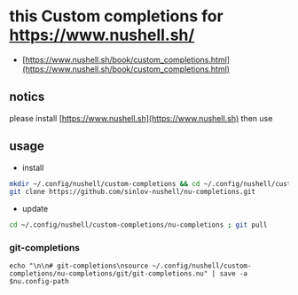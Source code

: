 # this Custom completions for https://www.nushell.sh/

- [https://www.nushell.sh/book/custom_completions.html](https://www.nushell.sh/book/custom_completions.html)

## notics

please install [https://www.nushell.sh](https://www.nushell.sh) then use

## usage

- install

```bash
mkdir ~/.config/nushell/custom-completions && cd ~/.config/nushell/custom-completions
git clone https://github.com/sinlov-nushell/nu-completions.git
```

- update

```bash
cd ~/.config/nushell/custom-completions/nu-completions ; git pull
```

### git-completions

```nu
echo "\n\n# git-completions\nsource ~/.config/nushell/custom-completions/nu-completions/git/git-completions.nu" | save -a $nu.config-path
```